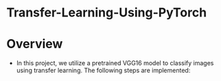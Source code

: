 # Transfer-Learning-Using-PyTorch


# Overview
  * In this project, we utilize a pretrained VGG16 model to classify images using transfer learning. The following steps are implemented:
